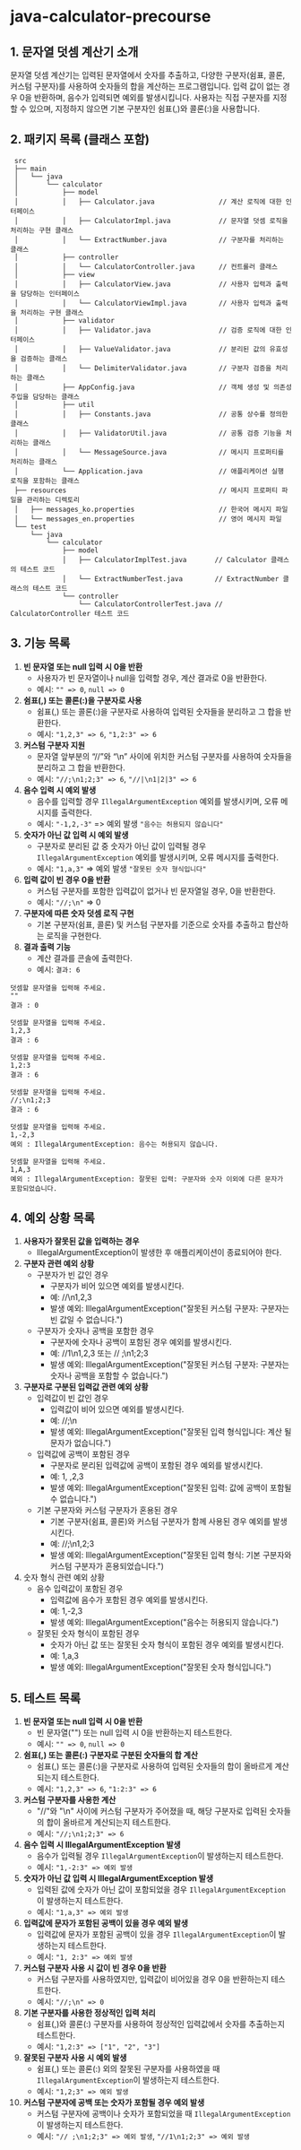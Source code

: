 # java-calculator-precourse

## 1. 문자열 덧셈 계산기 소개

문자열 덧셈 계산기는 입력된 문자열에서 숫자를 추출하고, 다양한 구분자(쉼표, 콜론, 커스텀 구분자)를 사용하여 숫자들의 합을 계산하는 프로그램입니다. 입력 값이 없는 경우 0을 반환하며, 음수가 입력되면 예외를
발생시킵니다. 사용자는 직접 구분자를 지정할 수 있으며, 지정하지 않으면 기본 구분자인 쉼표(,)와 콜론(:)을 사용합니다.

## 2. 패키지 목록 (클래스 포함)

```  
 src
 ├── main
 │   └── java
 │       └── calculator
 │           ├── model
 │           │   ├── Calculator.java                // 계산 로직에 대한 인터페이스
 │           │   ├── CalculatorImpl.java            // 문자열 덧셈 로직을 처리하는 구현 클래스
 │           │   └── ExtractNumber.java             // 구분자를 처리하는 클래스
 │           ├── controller
 │           │   └── CalculatorController.java      // 컨트롤러 클래스
 │           ├── view
 │           │   ├── CalculatorView.java            // 사용자 입력과 출력을 담당하는 인터페이스
 │           │   └── CalculatorViewImpl.java        // 사용자 입력과 출력을 처리하는 구현 클래스
 │           ├── validator
 │           │   ├── Validator.java                 // 검증 로직에 대한 인터페이스
 │           │   ├── ValueValidator.java            // 분리된 값의 유효성을 검증하는 클래스
 │           │   └── DelimiterValidator.java        // 구분자 검증을 처리하는 클래스
 │           ├── AppConfig.java                     // 객체 생성 및 의존성 주입을 담당하는 클래스
 │           ├── util
 │           │   ├── Constants.java                 // 공통 상수를 정의한 클래스
 │           │   ├── ValidatorUtil.java             // 공통 검증 기능을 처리하는 클래스
 │           │   └── MessageSource.java             // 메시지 프로퍼티를 처리하는 클래스
 │           └── Application.java                   // 애플리케이션 실행 로직을 포함하는 클래스
 ├── resources                                      // 메시지 프로퍼티 파일을 관리하는 디렉토리
 │   ├── messages_ko.properties                     // 한국어 메시지 파일
 │   └── messages_en.properties                     // 영어 메시지 파일
 └── test
     └── java
         └── calculator
             ├── model
             │   ├── CalculatorImplTest.java       // Calculator 클래스의 테스트 코드
             │   └── ExtractNumberTest.java        // ExtractNumber 클래스의 테스트 코드           
             └── controller
                 └── CalculatorControllerTest.java // CalculatorController 테스트 코드
```

## 3. 기능 목록

1. **빈 문자열 또는 null 입력 시 0을 반환**
    * 사용자가 빈 문자열이나 null을 입력할 경우, 계산 결과로 0을 반환한다.
    * 예시: `"" => 0`, `null => 0`
2. **쉼표(,) 또는 콜론(:)을 구분자로 사용**
    * 쉼표(,) 또는 콜론(:)을 구분자로 사용하여 입력된 숫자들을 분리하고 그 합을 반환한다.
    * 예시: `"1,2,3" => 6`, `"1,2:3" => 6`
3. **커스텀 구분자 지원**
    * 문자열 앞부분의 “//”와 “\n” 사이에 위치한 커스텀 구분자를 사용하여 숫자들을 분리하고 그 합을 반환한다.
    * 예시: `"//;\n1;2;3" => 6`, `"//|\n1|2|3" => 6`
4. **음수 입력 시 예외 발생**
    * 음수를 입력할 경우 `IllegalArgumentException` 예외를 발생시키며, 오류 메시지를 출력한다.
    * 예시: `"-1,2,-3"` => 예외 발생 `"음수는 허용되지 않습니다"`
5. **숫자가 아닌 값 입력 시 예외 발생**
    * 구분자로 분리된 값 중 숫자가 아닌 값이 입력될 경우 `IllegalArgumentException` 예외를 발생시키며, 오류 메시지를 출력한다.
    * 예시: `"1,a,3"` => 예외 발생 `"잘못된 숫자 형식입니다"`
6. **입력 값이 빈 경우 0을 반환**
    * 커스텀 구분자를 포함한 입력값이 없거나 빈 문자열일 경우, 0을 반환한다.
    * 예시: `"//;\n"` => 0
7. **구분자에 따른 숫자 덧셈 로직 구현**
    * 기본 구분자(쉼표, 콜론) 및 커스텀 구분자를 기준으로 숫자를 추출하고 합산하는 로직을 구현한다.
8. **결과 출력 기능**
    * 계산 결과를 콘솔에 출력한다.
    * 예시: `결과: 6`

```
덧셈할 문자열을 입력해 주세요.  
""  
결과 : 0

덧셈할 문자열을 입력해 주세요.  
1,2,3  
결과 : 6

덧셈할 문자열을 입력해 주세요.  
1,2:3  
결과 : 6

덧셈할 문자열을 입력해 주세요.  
//;\n1;2;3  
결과 : 6

덧셈할 문자열을 입력해 주세요.  
1,-2,3  
예외 : IllegalArgumentException: 음수는 허용되지 않습니다.

덧셈할 문자열을 입력해 주세요.  
1,A,3  
예외 : IllegalArgumentException: 잘못된 입력: 구분자와 숫자 이외에 다른 문자가 포함되었습니다.
```

## 4. 예외 상황 목록

1. **사용자가 잘못된 값을 입력하는 경우**
    * IllegalArgumentException이 발생한 후 애플리케이션이 종료되어야 한다.
2. **구분자 관련 예외 상황**
    * 구분자가 빈 값인 경우
        * 구분자가 비어 있으면 예외를 발생시킨다.
        * 예: //\n1,2,3
        * 발생 예외: IllegalArgumentException("잘못된 커스텀 구분자: 구분자는 빈 값일 수 없습니다.")
    * 구분자가 숫자나 공백을 포함한 경우
        * 구분자에 숫자나 공백이 포함된 경우 예외를 발생시킨다.
        * 예: //1\n1,2,3 또는 // ;\n1;2;3
        * 발생 예외: IllegalArgumentException("잘못된 커스텀 구분자: 구분자는 숫자나 공백을 포함할 수 없습니다.")
3. **구분자로 구분된 입력값 관련 예외 상황**
    * 입력값이 빈 값인 경우
        * 입력값이 비어 있으면 예외를 발생시킨다.
        * 예: //;\n
        * 발생 예외: IllegalArgumentException("잘못된 입력 형식입니다: 계산 될 문자가 없습니다.")
    * 입력값에 공백이 포함된 경우
        * 구분자로 분리된 입력값에 공백이 포함된 경우 예외를 발생시킨다.
        * 예: 1, ,2,3
        * 발생 예외: IllegalArgumentException("잘못된 입력: 값에 공백이 포함될 수 없습니다.")
    * 기본 구분자와 커스텀 구분자가 혼용된 경우
        * 기본 구분자(쉼표, 콜론)와 커스텀 구분자가 함께 사용된 경우 예외를 발생시킨다.
        * 예: //;\n1,2;3
        * 발생 예외: IllegalArgumentException("잘못된 입력 형식: 기본 구분자와 커스텀 구분자가 혼용되었습니다.")
4. 숫자 형식 관련 예외 상황
    * 음수 입력값이 포함된 경우
        * 입력값에 음수가 포함된 경우 예외를 발생시킨다.
        * 예: 1,-2,3
        * 발생 예외: IllegalArgumentException("음수는 허용되지 않습니다.")
    * 잘못된 숫자 형식이 포함된 경우
        * 숫자가 아닌 값 또는 잘못된 숫자 형식이 포함된 경우 예외를 발생시킨다.
        * 예: 1,a,3
        * 발생 예외: IllegalArgumentException("잘못된 숫자 형식입니다.")

## 5. 테스트 목록

1. **빈 문자열 또는 null 입력 시 0을 반환**
    * 빈 문자열("") 또는 null 입력 시 0을 반환하는지 테스트한다.
    * 예시: `"" => 0`, `null => 0`
2. **쉼표(,) 또는 콜론(:) 구분자로 구분된 숫자들의 합 계산**
    * 쉼표(,) 또는 콜론(:)을 구분자로 사용하여 입력된 숫자들의 합이 올바르게 계산되는지 테스트한다.
    * 예시: `"1,2,3" => 6`, `"1:2:3" => 6`
3. **커스텀 구분자를 사용한 계산**
    * "//"와 "\n" 사이에 커스텀 구분자가 주어졌을 때, 해당 구분자로 입력된 숫자들의 합이 올바르게 계산되는지 테스트한다.
    * 예시: `"//;\n1;2;3" => 6`
4. **음수 입력 시 IllegalArgumentException 발생**
    * 음수가 입력될 경우 `IllegalArgumentException`이 발생하는지 테스트한다.
    * 예시: `"1,-2:3" => 예외 발생`
5. **숫자가 아닌 값 입력 시 IllegalArgumentException 발생**
    * 입력된 값에 숫자가 아닌 값이 포함되었을 경우 `IllegalArgumentException`이 발생하는지 테스트한다.
    * 예시: `"1,a,3" => 예외 발생`
6. **입력값에 문자가 포함된 공백이 있을 경우 예외 발생**
    * 입력값에 문자가 포함된 공백이 있을 경우 `IllegalArgumentException`이 발생하는지 테스트한다.
    * 예시: `"1, 2:3" => 예외 발생`
7. **커스텀 구분자 사용 시 값이 빈 경우 0을 반환**
    * 커스텀 구분자를 사용하였지만, 입력값이 비어있을 경우 0을 반환하는지 테스트한다.
    * 예시: `"//;\n" => 0`
8. **기본 구분자를 사용한 정상적인 입력 처리**
    * 쉼표(,)와 콜론(:) 구분자를 사용하여 정상적인 입력값에서 숫자를 추출하는지 테스트한다.
    * 예시: `"1,2:3" => ["1", "2", "3"]`
9. **잘못된 구분자 사용 시 예외 발생**
    * 쉼표(,) 또는 콜론(:) 외의 잘못된 구분자를 사용하였을 때 `IllegalArgumentException`이 발생하는지 테스트한다.
    * 예시: `"1,2;3" => 예외 발생`
10. **커스텀 구분자에 공백 또는 숫자가 포함될 경우 예외 발생**
    * 커스텀 구분자에 공백이나 숫자가 포함되었을 때 `IllegalArgumentException`이 발생하는지 테스트한다.
    * 예시: `"// ;\n1;2;3" => 예외 발생`, `"//1\n1;2;3" => 예외 발생`

